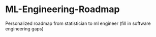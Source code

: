 # ML-Engineering-Roadmap
Personalized roadmap from statistician to ml engineer (fill in software engineering gaps)
